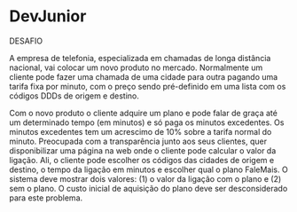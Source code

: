# DevJunior

DESAFIO

A empresa de telefonia, especializada em chamadas de longa distância nacional, vai
colocar um novo produto no mercado.
Normalmente um cliente pode fazer uma chamada de uma cidade para outra
pagando uma tarifa fixa por minuto, com o preço sendo pré-definido em uma lista com os
códigos DDDs de origem e destino.

Com o novo produto o cliente adquire um plano e pode falar de graça
até um determinado tempo (em minutos) e só paga os minutos excedentes. Os minutos
excedentes tem um acrescimo de 10% sobre a tarifa normal do minuto.
Preocupada com a transparência junto aos seus clientes, quer disponibilizar uma
página na web onde o cliente pode calcular o valor da ligação. Ali, o cliente pode escolher os
códigos das cidades de origem e destino, o tempo da ligação em minutos e escolher qual o
plano FaleMais. O sistema deve mostrar dois valores: (1) o valor da ligação com o plano e (2)
sem o plano. O custo inicial de aquisição do plano deve ser desconsiderado para este
problema.
